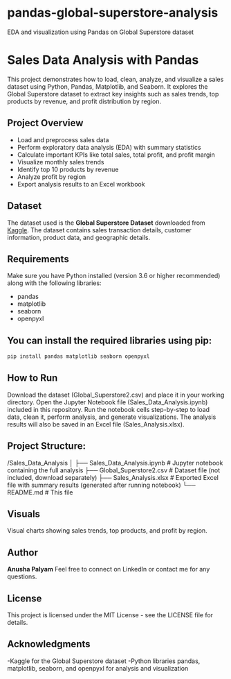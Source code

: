 # pandas-global-superstore-analysis
EDA and visualization using Pandas on Global Superstore dataset

# Sales Data Analysis with Pandas

This project demonstrates how to load, clean, analyze, and visualize a sales dataset using Python, Pandas, Matplotlib, and Seaborn. It explores the Global Superstore dataset to extract key insights such as sales trends, top products by revenue, and profit distribution by region.

## Project Overview

- Load and preprocess sales data
- Perform exploratory data analysis (EDA) with summary statistics
- Calculate important KPIs like total sales, total profit, and profit margin
- Visualize monthly sales trends
- Identify top 10 products by revenue
- Analyze profit by region
- Export analysis results to an Excel workbook

## Dataset

The dataset used is the **Global Superstore Dataset** downloaded from [Kaggle](https://www.kaggle.com/datasets/irfanasrullah/global-superstore-dataset). The dataset contains sales transaction details, customer information, product data, and geographic details.

## Requirements

Make sure you have Python installed (version 3.6 or higher recommended) along with the following libraries:

- pandas
- matplotlib
- seaborn
- openpyxl

## You can install the required libraries using pip:

```bash
pip install pandas matplotlib seaborn openpyxl
```

## How to Run
Download the dataset (Global_Superstore2.csv) and place it in your working directory.
Open the Jupyter Notebook file (Sales_Data_Analysis.ipynb) included in this repository.
Run the notebook cells step-by-step to load data, clean it, perform analysis, and generate visualizations.
The analysis results will also be saved in an Excel file (Sales_Analysis.xlsx).

## Project Structure:
/Sales_Data_Analysis
│
├── Sales_Data_Analysis.ipynb    # Jupyter notebook containing the full analysis
├── Global_Superstore2.csv       # Dataset file (not included, download separately)
├── Sales_Analysis.xlsx          # Exported Excel file with summary results (generated after running notebook)
└── README.md                   # This file

## Visuals
Visual charts showing sales trends, top products, and profit by region.

## Author
**Anusha Palyam**
Feel free to connect on LinkedIn or contact me for any questions.

## License
This project is licensed under the MIT License - see the LICENSE file for details.

## Acknowledgments
-Kaggle for the Global Superstore dataset
-Python libraries pandas, matplotlib, seaborn, and openpyxl for analysis and visualization









